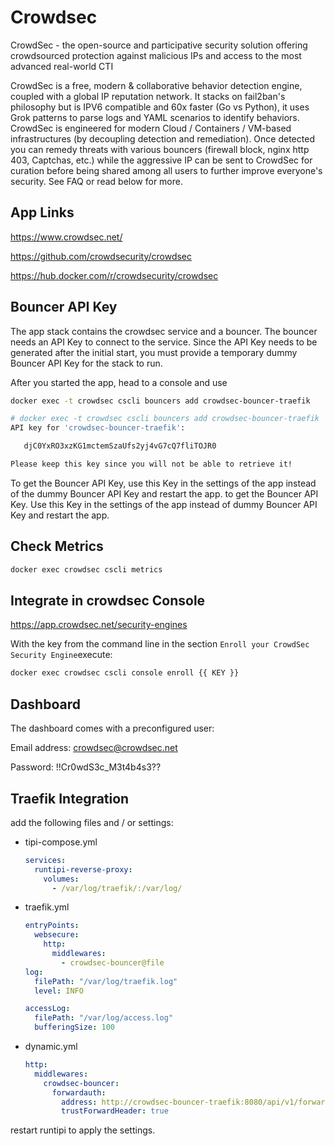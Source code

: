 # Crowdsec

CrowdSec - the open-source and participative security solution offering crowdsourced protection against malicious IPs and access to the most advanced real-world CTI

CrowdSec is a free, modern & collaborative behavior detection engine, coupled with a global IP reputation network. It stacks on fail2ban's philosophy but is IPV6 compatible and 60x faster (Go vs Python), it uses Grok patterns to parse logs and YAML scenarios to identify behaviors. CrowdSec is engineered for modern Cloud / Containers / VM-based infrastructures (by decoupling detection and remediation). Once detected you can remedy threats with various bouncers (firewall block, nginx http 403, Captchas, etc.) while the aggressive IP can be sent to CrowdSec for curation before being shared among all users to further improve everyone's security. See FAQ or read below for more.

## App Links

<https://www.crowdsec.net/>

<https://github.com/crowdsecurity/crowdsec>

<https://hub.docker.com/r/crowdsecurity/crowdsec>

## Bouncer API Key

The app stack contains the crowdsec service and a bouncer. The bouncer needs an API Key to connect to the service.
Since the API Key needs to be generated after the initial start, you must provide a temporary dummy Bouncer API Key for the stack to run.

After you started the app, head to a console and use 

```bash
docker exec -t crowdsec cscli bouncers add crowdsec-bouncer-traefik
```

```bash
# docker exec -t crowdsec cscli bouncers add crowdsec-bouncer-traefik
API key for 'crowdsec-bouncer-traefik':

   djC0YxRO3xzKG1mctemSzaUfs2yj4vG7cQ7fliTOJR0

Please keep this key since you will not be able to retrieve it!
```
To get the Bouncer API Key, use this Key in the settings of the app instead of the dummy Bouncer API Key and restart the app.
to get the Bouncer API Key. Use this Key in the settings of the app instead of dummy Bouncer API Key and restart the app.

## Check Metrics

```bash
docker exec crowdsec cscli metrics
```

## Integrate in crowdsec Console

https://app.crowdsec.net/security-engines

With the key from the command line in the section `Enroll your CrowdSec Security Engine`execute:

```bash
docker exec crowdsec cscli console enroll {{ KEY }}
```

## Dashboard

The dashboard comes with a preconfigured user:

Email address: crowdsec@crowdsec.net

Password: !!Cr0wdS3c_M3t4b4s3??


## Traefik Integration

add the following files and / or settings:

- tipi-compose.yml

  ```yml
  services:
    runtipi-reverse-proxy:
      volumes:
        - /var/log/traefik/:/var/log/
  ```

- traefik.yml

  ```yml
  entryPoints:
    websecure:
      http:
        middlewares:
          - crowdsec-bouncer@file
  log:
    filePath: "/var/log/traefik.log"
    level: INFO

  accessLog:
    filePath: "/var/log/access.log"
    bufferingSize: 100
  ```

- dynamic.yml

  ```yml
  http:
    middlewares:
      crowdsec-bouncer:
        forwardauth:
          address: http://crowdsec-bouncer-traefik:8080/api/v1/forwardAuth
          trustForwardHeader: true
  ```
restart runtipi to apply the settings.
